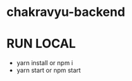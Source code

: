 # chakravyu-backend

# RUN LOCAL

- yarn install or npm i
- yarn start or npm start

<!-- # PRODUCTION BUILD:

- yarn install npm
- yarn run prep-prod 

# TEST RUN

PRE REQUESTIES :

1. run either sql script or dbHandler to create test db

- yarn install
- yarn run test -->
